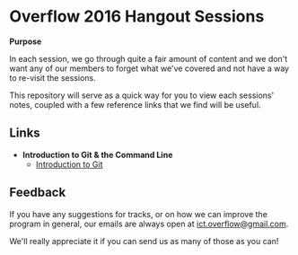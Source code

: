 # Overflow 2016 Hangout Sessions

**Purpose**

In each session, we go through quite a fair amount of content and we don't want any of our members to forget what we've covered and not have a way to re-visit the sessions.

This repository will serve as a quick way for you to view each sessions' notes, coupled with a few reference links that we find will be useful.

## Links
- **Introduction to Git & the Command Line**
  - [Introduction to Git](https://github.com/np-overflow/2016-sessions/blob/master/01%20--%20Introduction%20to%20Git%20%26%20the%20Command%20Line/01.1.md)

## Feedback
If you have any suggestions for tracks, or on how we can improve the program in general, our emails are always open at [ict.overflow@gmail.com](mailto://ict.overflow@gmail.com).

We'll really appreciate it if you can send us as many of those as you can!
